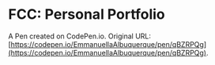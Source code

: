 # FCC: Personal Portfolio

A Pen created on CodePen.io. Original URL: [https://codepen.io/EmmanuellaAlbuquerque/pen/qBZRPQg](https://codepen.io/EmmanuellaAlbuquerque/pen/qBZRPQg).


